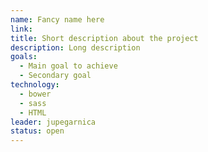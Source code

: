 ```yaml
---
name: Fancy name here
link:
title: Short description about the project
description: Long description
goals:
  - Main goal to achieve
  - Secondary goal
technology:
  - bower
  - sass
  - HTML
leader: jupegarnica
status: open
---
```

